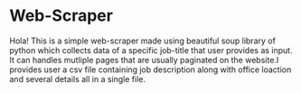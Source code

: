 # Web-Scraper
Hola! This is a simple web-scraper made using beautiful soup library of python which collects data of a specific job-title that user provides as input. It can handles mutliple pages that are usually paginated on the website.I provides user a csv file containing job description along with office loaction and several details all in a single file. 
